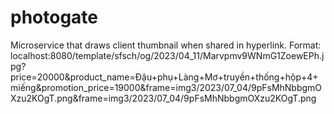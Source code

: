 # photogate
Microservice that draws client thumbnail when shared in hyperlink. 
Format: localhost:8080/template/sfsch/og/2023/04_11/Marvpmv9WNmG1ZoewEPh.jpg?price=20000&product_name=Đậu+phụ+Làng+Mơ+truyền+thống+hộp+4+miếng&promotion_price=19000&frame=img3/2023/07_04/9pFsMhNbbgmOXzu2KOgT.png&frame=img3/2023/07_04/9pFsMhNbbgmOXzu2KOgT.png
